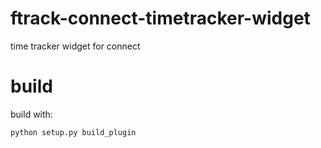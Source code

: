 # ftrack-connect-timetracker-widget
time tracker widget for connect


# build

build with: 

    python setup.py build_plugin